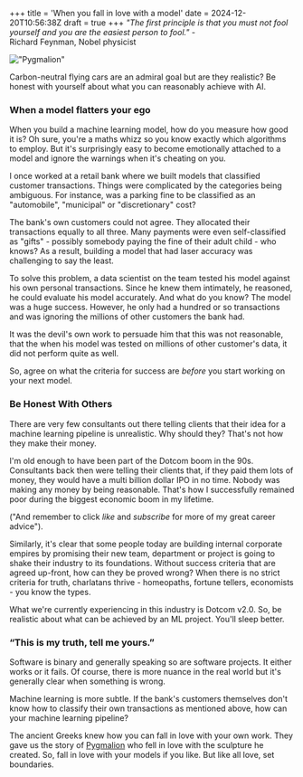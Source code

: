 +++
title = 'When you fall in love with a model'
date = 2024-12-20T10:56:38Z
draft = true
+++
_"The first principle is that you must not fool yourself and you are the easiest person to fool."_ -  
Richard Feynman, Nobel physicist

!["Pygmalion"](/img/blog/pygmalion.jpg)

Carbon-neutral flying cars are an admiral goal but are they realistic? Be honest with yourself about what you can reasonably achieve with AI.

### When a model flatters your ego

When you build a machine learning model, how do you measure how good it is? 
Oh sure, you're a maths whizz so you know exactly which algorithms to employ.
But it's surprisingly easy to become emotionally attached to a model and ignore the warnings when it's cheating on you.

I once worked at a retail bank where we built models that classified customer transactions. 
Things were complicated by the categories being ambiguous.
For instance, was a parking fine to be classified as an "automobile", "municipal" or "discretionary" cost? 

The bank's own customers could not agree. 
They allocated their transactions equally to all three. Many payments were even self-classified as "gifts" - possibly somebody paying the fine of their adult child - who knows?
As a result, building a model that had laser accuracy was challenging to say the least.

To solve this problem, a data scientist on the team tested his model against his own personal transactions. 
Since he knew them intimately, he reasoned, he could evaluate his model accurately. 
And what do you know? The model was a huge success. 
However, he only had a hundred or so transactions and was ignoring the millions of other customers the bank had.

It was the devil's own work to persuade him that this was not reasonable, that the when his model was tested on millions of other customer's data, it did not perform quite as well. 

So, agree on what the criteria for success are *before* you start working on your next model.

### Be Honest With Others

There are very few consultants out there telling clients that their idea for a machine learning pipeline is unrealistic. 
Why should they? 
That's not how they make their money.

I'm old enough to have been part of the Dotcom boom in the 90s. 
Consultants back then were telling their clients that, if they paid them lots of money, they would have a multi billion dollar IPO in no time. 
Nobody was making any money by being reasonable. 
That's how I successfully remained poor during the biggest economic boom in my lifetime. 

("And remember to click _like_ and _subscribe_ for more of my great career advice").

Similarly, it's clear that some people today are building internal corporate empires by promising their new team, department or project is going to shake their industry to its foundations.
Without success criteria that are agreed up-front, how can they be proved wrong?
When there is no strict criteria for truth, charlatans thrive - homeopaths, fortune tellers, economists - you know the types.

What we're currently experiencing in this industry is Dotcom v2.0. So, be realistic about what can be achieved by an ML project. You'll sleep better.

### “This is my truth, tell me yours.”

Software is binary and generally speaking so are software projects. 
It either works or it fails. 
Of course, there is more nuance in the real world but it's generally clear when something is wrong.

Machine learning is more subtle. 
If the bank's customers themselves don't know how to classify their own transactions as mentioned above, how can your machine learning pipeline?

The ancient Greeks knew how you can fall in love with your own work.
They gave us the story of [Pygmalion](https://en.wikipedia.org/wiki/Pygmalion_(mythology)) who fell in love with the sculpture he created.
So, fall in love with your models if you like. But like all love, set boundaries.
